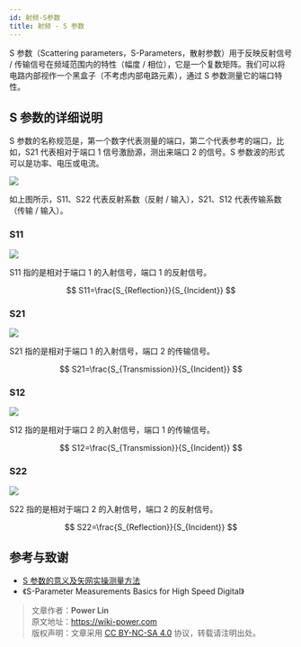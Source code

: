 ```yaml
---
id: 射频-S参数
title: 射频 - S 参数
---
```


S 参数（Scattering parameters，S-Parameters，散射参数）用于反映反射信号 / 传输信号在频域范围内的特性（幅度 / 相位），它是一个复数矩阵。我们可以将电路内部视作一个黑盒子（不考虑内部电路元素），通过 S 参数测量它的端口特性。

## S 参数的详细说明

S 参数的名称规范是，第一个数字代表测量的端口，第二个代表参考的端口，比如，S21 代表相对于端口 1 信号激励源，测出来端口 2 的信号。S 参数波的形式可以是功率、电压或电流。

![](https://cos.wiki-power.com/img/20220627100338.png)

如上图所示，S11、S22 代表反射系数（反射 / 输入），S21、S12 代表传输系数（传输 / 输入）。

### S11

![](https://cos.wiki-power.com/img/20220621000000.gif)

S11 指的是相对于端口 1 的入射信号，端口 1 的反射信号。

$$
S11=\frac{S_{Reflection}}{S_{Incident}}
$$

### S21

![](https://cos.wiki-power.com/img/20220621000001.gif)

S21 指的是相对于端口 1 的入射信号，端口 2 的传输信号。

$$
S21=\frac{S_{Transmission}}{S_{Incident}}
$$

### S12

![](https://cos.wiki-power.com/img/20220621000002.gif)

S12 指的是相对于端口 2 的入射信号，端口 1 的传输信号。

$$
S12=\frac{S_{Transmission}}{S_{Incident}}
$$

### S22

![](https://cos.wiki-power.com/img/20220621000003.gif)

S22 指的是相对于端口 2 的入射信号，端口 2 的反射信号。

$$
S22=\frac{S_{Reflection}}{S_{Incident}}
$$

## 参考与致谢

- [S 参数的意义及矢网实操测量方法](http://jietaipu.com/resource/88.html)
- 《S-Parameter Measurements Basics for High Speed Digital》

> 文章作者：**Power Lin**  
> 原文地址：<https://wiki-power.com>  
> 版权声明：文章采用 [CC BY-NC-SA 4.0](https://creativecommons.org/licenses/by/4.0/deed.zh) 协议，转载请注明出处。

